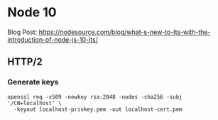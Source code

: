 # Node 10

Blog Post: https://nodesource.com/blog/what-s-new-to-lts-with-the-introduction-of-node-js-10-lts/

## HTTP/2

### Generate keys

```
openssl req -x509 -newkey rsa:2048 -nodes -sha256 -subj
'/CN=localhost' \
  -keyout localhost-privkey.pem -out localhost-cert.pem
```

